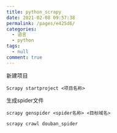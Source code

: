 ```yaml
---
title: python_scrapy
date: 2021-02-08 09:57:38
permalink: /pages/e425d6/
categories: 
  - 语言
  - python
tags: 
  - null
comment: true
---
```

新建项目

```shell
Scrapy startproject <项目名称>
```

生成spider文件

```shell
scrapy genspider <spider名称> <目标域名>
```



```
scrapy crawl douban_spider
```

